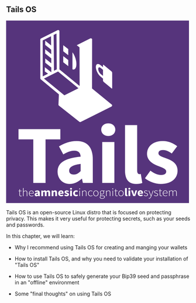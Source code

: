 ## Tails OS
![](/assets/tails-logo-square-inverted.svg)

Tails OS is an open-source Linux distro that is focused on protecting privacy. This makes it very useful for protecting secrets, such as your seeds and passwords.

In this chapter, we will learn:

- Why I recommend using Tails OS for creating and manging your wallets

- How to install Tails OS, and why you need to validate your installation of "Tails OS"

- How to use Tails OS to safely generate your Bip39 seed and passphrase in an "offline" environment

- Some "final thoughts" on using Tails OS